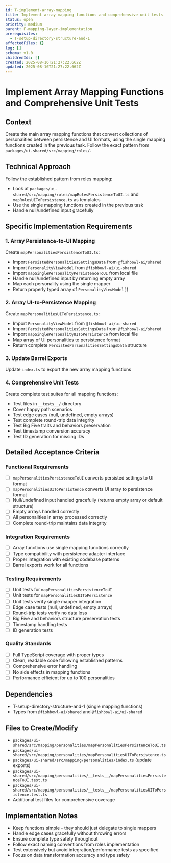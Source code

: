 ```yaml
---
id: T-implement-array-mapping
title: Implement array mapping functions and comprehensive unit tests
status: open
priority: medium
parent: F-mapping-layer-implementation
prerequisites:
  - T-setup-directory-structure-and-1
affectedFiles: {}
log: []
schema: v1.0
childrenIds: []
created: 2025-08-16T21:27:22.662Z
updated: 2025-08-16T21:27:22.662Z
---
```


# Implement Array Mapping Functions and Comprehensive Unit Tests

## Context

Create the main array mapping functions that convert collections of personalities between persistence and UI formats, using the single mapping functions created in the previous task. Follow the exact pattern from `packages/ui-shared/src/mapping/roles/`.

## Technical Approach

Follow the established pattern from roles mapping:

- Look at `packages/ui-shared/src/mapping/roles/mapRolesPersistenceToUI.ts` and `mapRolesUIToPersistence.ts` as templates
- Use the single mapping functions created in the previous task
- Handle null/undefined input gracefully

## Specific Implementation Requirements

### 1. Array Persistence-to-UI Mapping

Create `mapPersonalitiesPersistenceToUI.ts`:

- Import `PersistedPersonalitiesSettingsData` from `@fishbowl-ai/shared`
- Import `PersonalityViewModel` from `@fishbowl-ai/ui-shared`
- Import `mapSinglePersonalityPersistenceToUI` from local file
- Handle null/undefined input by returning empty array
- Map each personality using the single mapper
- Return properly typed array of `PersonalityViewModel[]`

### 2. Array UI-to-Persistence Mapping

Create `mapPersonalitiesUIToPersistence.ts`:

- Import `PersonalityViewModel` from `@fishbowl-ai/ui-shared`
- Import `PersistedPersonalitiesSettingsData` from `@fishbowl-ai/shared`
- Import `mapSinglePersonalityUIToPersistence` from local file
- Map array of UI personalities to persistence format
- Return complete `PersistedPersonalitiesSettingsData` structure

### 3. Update Barrel Exports

Update `index.ts` to export the new array mapping functions

### 4. Comprehensive Unit Tests

Create complete test suites for all mapping functions:

- Test files in `__tests__/` directory
- Cover happy path scenarios
- Test edge cases (null, undefined, empty arrays)
- Test complete round-trip data integrity
- Test Big Five traits and behaviors preservation
- Test timestamp conversion accuracy
- Test ID generation for missing IDs

## Detailed Acceptance Criteria

### Functional Requirements

- [ ] `mapPersonalitiesPersistenceToUI` converts persisted settings to UI format
- [ ] `mapPersonalitiesUIToPersistence` converts UI array to persistence format
- [ ] Null/undefined input handled gracefully (returns empty array or default structure)
- [ ] Empty arrays handled correctly
- [ ] All personalities in array processed correctly
- [ ] Complete round-trip maintains data integrity

### Integration Requirements

- [ ] Array functions use single mapping functions correctly
- [ ] Type compatibility with persistence adapter interface
- [ ] Proper integration with existing codebase patterns
- [ ] Barrel exports work for all functions

### Testing Requirements

- [ ] Unit tests for `mapPersonalitiesPersistenceToUI`
- [ ] Unit tests for `mapPersonalitiesUIToPersistence`
- [ ] Unit tests verify single mapper integration
- [ ] Edge case tests (null, undefined, empty arrays)
- [ ] Round-trip tests verify no data loss
- [ ] Big Five and behaviors structure preservation tests
- [ ] Timestamp handling tests
- [ ] ID generation tests

### Quality Standards

- [ ] Full TypeScript coverage with proper types
- [ ] Clean, readable code following established patterns
- [ ] Comprehensive error handling
- [ ] No side effects in mapping functions
- [ ] Performance efficient for up to 100 personalities

## Dependencies

- T-setup-directory-structure-and-1 (single mapping functions)
- Types from `@fishbowl-ai/shared` and `@fishbowl-ai/ui-shared`

## Files to Create/Modify

- `packages/ui-shared/src/mapping/personalities/mapPersonalitiesPersistenceToUI.ts`
- `packages/ui-shared/src/mapping/personalities/mapPersonalitiesUIToPersistence.ts`
- `packages/ui-shared/src/mapping/personalities/index.ts` (update exports)
- `packages/ui-shared/src/mapping/personalities/__tests__/mapPersonalitiesPersistenceToUI.test.ts`
- `packages/ui-shared/src/mapping/personalities/__tests__/mapPersonalitiesUIToPersistence.test.ts`
- Additional test files for comprehensive coverage

## Implementation Notes

- Keep functions simple - they should just delegate to single mappers
- Handle edge cases gracefully without throwing errors
- Ensure complete type safety throughout
- Follow exact naming conventions from roles implementation
- Test extensively but avoid integration/performance tests as specified
- Focus on data transformation accuracy and type safety

